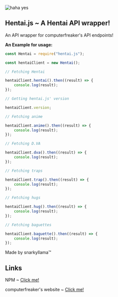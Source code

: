 ![haha yes](https://rei-is-a.good-waifu.pw/MK0RTRF.png)

## Hentai.js ~ A Hentai API wrapper!

An API wrapper for computerfreaker's API endpoints!

**An Example for usage:**
```js
const Hentai = require("hentai.js");

const hentaiClient = new Hentai();

// Fetching Hentai

hentaiClient.hentai().then((result) => {
    console.log(result);
});

// Getting hentai.js' version

hentaiClient.version;

// Fetching anime

hentaiClient.anime().then((result) => {
    console.log(result);
});

// Fetching D.VA

hentaiClient.dva().then((result) => {
    console.log(result);
});

// Fetching traps

hentaiClient.trap().then((result) => {
    console.log(result);
});

// Fetching hugs

hentaiClient.hug().then((result) => {
    console.log(result);
});

// Fetching baguettes

hentaiClient.baguette().then((result) => {
    console.log(result);
});
```

Made by snarkyllama™

## Links

NPM ~ [Click me!](https://www.npmjs.com/package/hentai.js)

computerfreaker's website ~ [Click me!](https://computerfreaker.cf/)
